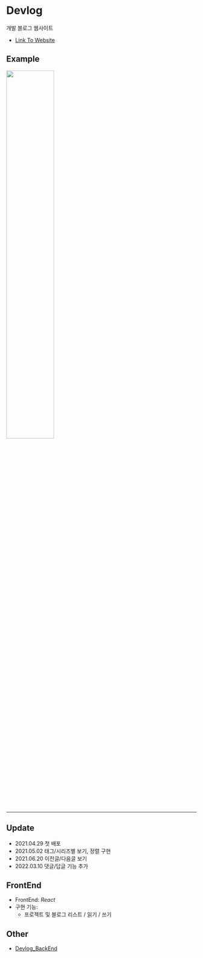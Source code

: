 # Devlog
개발 블로그 웹사이트
- [Link To Website](https://seungha-devlog.com)

## Example
<img src="https://user-images.githubusercontent.com/79067549/116699209-41776e00-aa00-11eb-8f78-6e77aaf653cd.png" width="50%" height="50%">

---

## Update
- 2021.04.29 첫 배포
- 2021.05.02 태그/시리즈별 보기, 정렬 구현
- 2021.06.20 이전글/다음글 보기
- 2022.03.10 댓글/답글 기능 추가

## FrontEnd
- FrontEnd: _React_
- 구현 기능:
  - 프로젝트 및 블로그 리스트 / 읽기 / 쓰기

## Other
- [Devlog_BackEnd](https://github.com/seuha516/devlog-express-backend)
